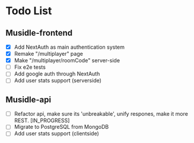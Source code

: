 # Todo List

## Musidle-frontend

- [x] Add NextAuth as main authentication system
- [x] Remake "/multiplayer" page
- [x] Make "/multiplayer/roomCode" server-side
- [ ] Fix e2e tests
- [ ] Add google auth through NextAuth
- [ ] Add user stats support (serverside)

## Musidle-api

- [ ] Refactor api, make sure its 'unbreakable', unify respones, make it more REST. [IN_PROGRESS]
- [ ] Migrate to PostgreSQL from MongoDB
- [ ] Add user stats support (clientside)
